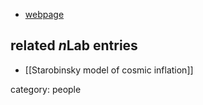 

* [webpage](http://www.itp.ac.ru/en/persons/starobinsky-aleksei-aleksandrovich/)

## related $n$Lab entries

* [[Starobinsky model of cosmic inflation]]

category: people